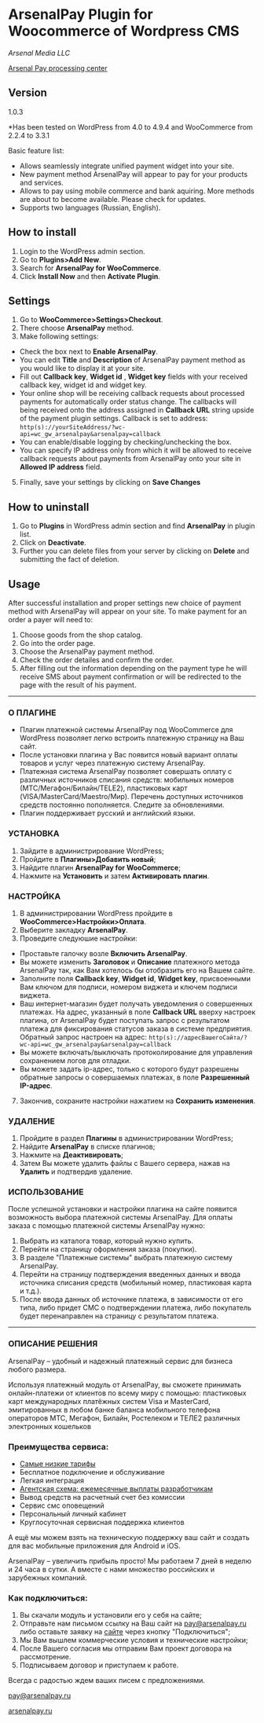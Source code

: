 # ArsenalPay Plugin for Woocommerce of Wordpress CMS

*Arsenal Media LLC*

[Arsenal Pay processing center]( https://arsenalpay.ru/)

## Version
1.0.3

*Has been tested on WordPress from 4.0 to 4.9.4 and WooCommerce from 2.2.4 to 3.3.1

Basic feature list:

 * Allows seamlessly integrate unified payment widget into your site.
 * New payment method ArsenalPay will appear to pay for your products and services.
 * Allows to pay using mobile commerce and bank aquiring. More methods are about to become available. Please check for updates.
 * Supports two languages (Russian, English).
 
## How to install
1. Login to the WordPress admin section.
2. Go to **Plugins>Add New**.
3. Search for **ArsenalPay for WooCommerce**.
4. Click **Install Now** and then **Activate Plugin**.


## Settings
1. Go to **WooCommerce>Settings>Checkout**.
2. There choose **ArsenalPay** method.
3. Make following settings:
 - Check the box next to **Enable ArsenalPay**.
 - You can edit **Title** and **Description** of ArsenalPay payment method as you would like to display it at your site.
 - Fill out **Callback key**, **Widget id** , **Widget key** fields with your received callback key, widget id and widget key.
 - Your online shop will be receiving callback requests about processed payments for automatically order status change. The callbacks will being received onto the address assigned in **Callback URL** string upside of the payment plugin settings. Callback is set to address: `http(s)://yourSiteAddress/?wc-api=wc_gw_arsenalpay&arsenalpay=callback`
 - You can enable/disable logging by checking/unchecking the box.
 - You can specify IP address only from which it will be allowed to receive callback requests about payments from ArsenalPay onto your site in **Allowed IP address** field.
5. Finally, save your settings by clicking on **Save Changes**


## How to uninstall
1. Go to **Plugins** in WordPress admin section and find **ArsenalPay** in plugin list.
2. Click on **Deactivate**. 
3. Further you can delete files from your server by clicking on **Delete** and submitting the fact of deletion.

## Usage
After successful installation and proper settings new choice of payment method with ArsenalPay will appear on your site. To make payment for an order a payer will need to:

1. Choose goods from the shop catalog.
2. Go into the order page.
3. Choose the ArsenalPay payment method.
4. Check the order detailes and confirm the order.
5. After filling out the information depending on the payment type he will receive SMS about payment confirmation or will be redirected to the page with the result of his payment.

------------------
### О ПЛАГИНЕ
* Плагин платежной системы ArsenalPay под WooCommerce для WordPress позволяет легко встроить платежную страницу на Ваш сайт.
* После установки плагина у Вас появится новый вариант оплаты товаров и услуг через платежную систему ArsenalPay.
* Платежная система ArsenalPay позволяет совершать оплату с различных источников списания средств: мобильных номеров (МТС/Мегафон/Билайн/TELE2), пластиковых карт (VISA/MasterCard/Maestro/Мир). Перечень доступных источников средств постоянно пополняется. Следите за обновлениями.
* Плагин поддерживает русский и английский языки.

### УСТАНОВКА
1. Зайдите в администрирование WordPress;
2. Пройдите в **Плагины>Добавить новый**;
3. Найдите плагин **ArsenalPay for WooCommerce**;
4. Нажмите на **Установить** и затем **Активировать плагин**.

### НАСТРОЙКА
1. В администрировании WordPress пройдите в **WooCommerce>Настройки>Оплата**.
2. Выберите закладку **ArsenalPay**.
3. Проведите следуюшие настройки:
 - Проставьте галочку возле **Включить ArsenalPay**.
 - Вы можете изменить **Заголовок** и **Описание** платежного метода ArsenalPay так, как Вам хотелось бы отобразить его на Вашем сайте.
 - Заполните поля **Callback key**, **Widget id**, **Widget key**, присвоенными Вам ключом для подписи, номером виджета и ключем подписи виджета.
 - Ваш интернет-магазин будет получать уведомления о совершенных платежах. На адрес, указанный в поле **Callback URL** вверху настроек плагина, от ArsenalPay будет поступать запрос с результатом платежа для фиксирования статусов заказа в системе предприятия. Обратный запрос настроен на адрес: `http(s)://адресВашегоСайта/?wc-api=wc_gw_arsenalpay&arsenalpay=callback`
 - Вы можете включать/выключать протоколирование для управления сохранением логов для отладки.
 - Вы можете задать ip-адрес, только с которого будут разрешены обратные запросы о совершаемых платежах, в поле **Разрешенный IP-адрес**.
7. Закончив, сохраните настройки нажатием на **Сохранить изменения**.

### УДАЛЕНИЕ
1. Пройдите в раздел **Плагины** в администрировании WordPress;
2. Найдите **ArsenalPay** в списке плагинов;
2. Нажмите на **Деактивировать**;
3. Затем Вы можете удалить файлы с Вашего сервера, нажав на **Удалить** и подтвердив удаление.

### ИСПОЛЬЗОВАНИЕ
После успешной установки и настройки плагина на сайте появится возможность выбора платежной системы ArsenalPay.
Для оплаты заказа с помощью платежной системы ArsenalPay нужно:

1. Выбрать из каталога товар, который нужно купить.
2. Перейти на страницу оформления заказа (покупки).
3. В разделе "Платежные системы" выбрать платежную систему ArsenalPay.
4. Перейти на страницу подтверждения введенных данных и ввода источника списания средств (мобильный номер, пластиковая карта и т.д.).
5. После ввода данных об источнике платежа, в зависимости от его типа, либо придет СМС о подтверждении платежа, либо покупатель будет перенаправлен на страницу с результатом платежа.

------------------
### ОПИСАНИЕ РЕШЕНИЯ
ArsenalPay – удобный и надежный платежный сервис для бизнеса любого размера. 

Используя платежный модуль от ArsenalPay, вы сможете принимать онлайн-платежи от клиентов по всему миру с помощью: 
пластиковых карт международных платёжных систем Visa и MasterCard, эмитированных в любом банке
баланса мобильного телефона операторов МТС, Мегафон, Билайн, Ростелеком и ТЕЛЕ2
различных электронных кошельков 

### Преимущества сервиса: 
 - [Самые низкие тарифы](https://arsenalpay.ru/tariffs.html)
 - Бесплатное подключение и обслуживание
 - Легкая интеграция
 - [Агентская схема: ежемесячные выплаты разработчикам](https://arsenalpay.ru/partnership.html)
 - Вывод средств на расчетный счет без комиссии
 - Сервис смс оповещений
 - Персональный личный кабинет
 - Круглосуточная сервисная поддержка клиентов 

А ещё мы можем взять на техническую поддержку ваш сайт и создать для вас мобильные приложения для Android и iOS. 

ArsenalPay – увеличить прибыль просто! 
Мы работаем 7 дней в неделю и 24 часа в сутки. А вместе с нами множество российских и зарубежных компаний. 

### Как подключиться: 
1. Вы скачали модуль и установили его у себя на сайте;
2. Отправьте нам письмом ссылку на Ваш сайт на pay@arsenalpay.ru либо оставьте заявку на [сайте](https://arsenalpay.ru/#register) через кнопку "Подключиться";
3. Мы Вам вышлем коммерческие условия и технические настройки;
4. После Вашего согласия мы отправим Вам проект договора на рассмотрение.
5. Подписываем договор и приступаем к работе.

Всегда с радостью ждем ваших писем с предложениями. 

pay@arsenalpay.ru 

[arsenalpay.ru](https://arsenalpay.ru)